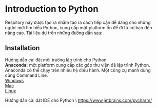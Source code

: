 # Introduction to Python

Respitory này được tạo ra nhằm tạo ra cách tiếp cận dễ dàng cho những người mới tìm hiểu Python, cung cấp một platform ổn để đi từ cơ bản đến nâng cao.
Tài liệu dự trên những đường dẫn sau: 


## Installation 
Hướng dẫn cài đặt môi trường lập trình cho Python. \
**Anaconda:** một platform cung cấp các góp thư viện để lập trình Python. Anaconda có thể chạy trên nhiều hệ điều hành. Một công cụ mạnh dùng cùng Command Line. \
  [Windows](https://problemsolvingwithpython.com/01-Orientation/01.03-Installing-Anaconda-on-Windows/) \
  [Mac](https://problemsolvingwithpython.com/01-Orientation/01.04-Installing-Anaconda-on-MacOS/) \
  [Linux](https://problemsolvingwithpython.com/01-Orientation/01.05-Installing-Anaconda-on-Linux/) 
 
Hướng dẫn cài đặt IDE cho Python \ 
https://www.jetbrains.com/pycharm/

